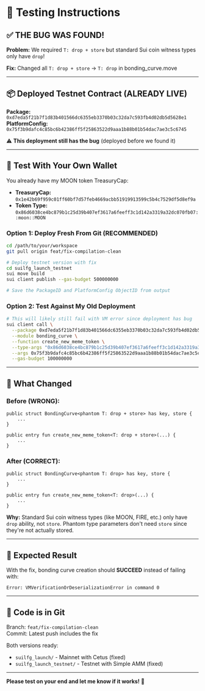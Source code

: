 # 🧪 Testing Instructions

## ✅ THE BUG WAS FOUND!

**Problem:** We required `T: drop + store` but standard Sui coin witness types only have `drop`!

**Fix:** Changed all `T: drop + store` → `T: drop` in bonding_curve.move

---

## 📦 Deployed Testnet Contract (ALREADY LIVE)

**Package:** `0xd7eda5f21b7f1d83b401566dc6355eb3370b03c32da7c593fb4d02db5d5628e1`  
**PlatformConfig:** `0x75f3b9dafc4c85bc6b42386ff5f25863522d9aaa1b88b01b54dac7ae3c5c6745`

⚠️ **This deployment still has the bug** (deployed before we found it)

---

## 🚀 Test With Your Own Wallet

You already have my MOON token TreasuryCap:
- **TreasuryCap:** `0x1e42b69f959c01ff60bf7d57feb4669acbb51919913599c5b4c7529df5d8ef9a`
- **Token Type:** `0x86d6038ce4bc879b1c25d39b407ef3617a6feeff3c1d142a3319a32dc070fb07::moon::MOON`

### Option 1: Deploy Fresh From Git (RECOMMENDED)

```bash
cd /path/to/your/workspace
git pull origin feat/fix-compilation-clean

# Deploy testnet version with fix
cd suilfg_launch_testnet
sui move build
sui client publish --gas-budget 500000000

# Save the PackageID and PlatformConfig ObjectID from output
```

### Option 2: Test Against My Old Deployment

```bash
# This will likely still fail with VM error since deployment has bug
sui client call \
  --package 0xd7eda5f21b7f1d83b401566dc6355eb3370b03c32da7c593fb4d02db5d5628e1 \
  --module bonding_curve \
  --function create_new_meme_token \
  --type-args "0x86d6038ce4bc879b1c25d39b407ef3617a6feeff3c1d142a3319a32dc070fb07::moon::MOON" \
  --args 0x75f3b9dafc4c85bc6b42386ff5f25863522d9aaa1b88b01b54dac7ae3c5c6745 0x1e42b69f959c01ff60bf7d57feb4669acbb51919913599c5b4c7529df5d8ef9a \
  --gas-budget 100000000
```

---

## 📝 What Changed

### Before (WRONG):
```move
public struct BondingCurve<phantom T: drop + store> has key, store {
    ...
}

public entry fun create_new_meme_token<T: drop + store>(...) {
    ...
}
```

### After (CORRECT):
```move
public struct BondingCurve<phantom T: drop> has key, store {
    ...
}

public entry fun create_new_meme_token<T: drop>(...) {
    ...
}
```

**Why:** Standard Sui coin witness types (like MOON, FIRE, etc.) only have `drop` ability, not `store`. Phantom type parameters don't need `store` since they're not actually stored.

---

## 🎯 Expected Result

With the fix, bonding curve creation should **SUCCEED** instead of failing with:
```
Error: VMVerificationOrDeserializationError in command 0
```

---

## 💾 Code is in Git

Branch: `feat/fix-compilation-clean`  
Commit: Latest push includes the fix

Both versions ready:
- `suilfg_launch/` - Mainnet with Cetus (fixed)
- `suilfg_launch_testnet/` - Testnet with Simple AMM (fixed)

---

**Please test on your end and let me know if it works!** 🚀
